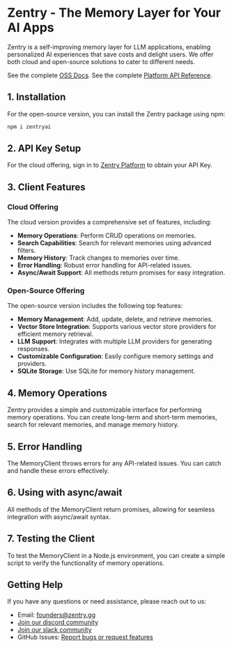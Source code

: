 # Zentry - The Memory Layer for Your AI Apps

Zentry is a self-improving memory layer for LLM applications, enabling personalized AI experiences that save costs and delight users. We offer both cloud and open-source solutions to cater to different needs.

See the complete [OSS Docs](https://docs.zentry.gg/open-source-typescript/quickstart).
See the complete [Platform API Reference](https://docs.zentry.gg/api-reference/overview).

## 1. Installation

For the open-source version, you can install the Zentry package using npm:

```bash
npm i zentryai
```

## 2. API Key Setup

For the cloud offering, sign in to [Zentry Platform](https://app.zentry.gg/dashboard/api-keys) to obtain your API Key.

## 3. Client Features

### Cloud Offering

The cloud version provides a comprehensive set of features, including:

- **Memory Operations**: Perform CRUD operations on memories.
- **Search Capabilities**: Search for relevant memories using advanced filters.
- **Memory History**: Track changes to memories over time.
- **Error Handling**: Robust error handling for API-related issues.
- **Async/Await Support**: All methods return promises for easy integration.

### Open-Source Offering

The open-source version includes the following top features:

- **Memory Management**: Add, update, delete, and retrieve memories.
- **Vector Store Integration**: Supports various vector store providers for efficient memory retrieval.
- **LLM Support**: Integrates with multiple LLM providers for generating responses.
- **Customizable Configuration**: Easily configure memory settings and providers.
- **SQLite Storage**: Use SQLite for memory history management.

## 4. Memory Operations

Zentry provides a simple and customizable interface for performing memory operations. You can create long-term and short-term memories, search for relevant memories, and manage memory history.

## 5. Error Handling

The MemoryClient throws errors for any API-related issues. You can catch and handle these errors effectively.

## 6. Using with async/await

All methods of the MemoryClient return promises, allowing for seamless integration with async/await syntax.

## 7. Testing the Client

To test the MemoryClient in a Node.js environment, you can create a simple script to verify the functionality of memory operations.

## Getting Help

If you have any questions or need assistance, please reach out to us:

- Email: founders@zentry.gg
- [Join our discord community](https://zentry.gg/discord)
- [Join our slack community](https://zentry.gg/slack)
- GitHub Issues: [Report bugs or request features](https://github.com/zentry-ai/zentryai-node/issues)

